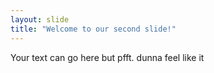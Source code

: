 ```yaml
---
layout: slide
title: "Welcome to our second slide!"
---
```

Your text can go here but pfft. dunna feel like it
